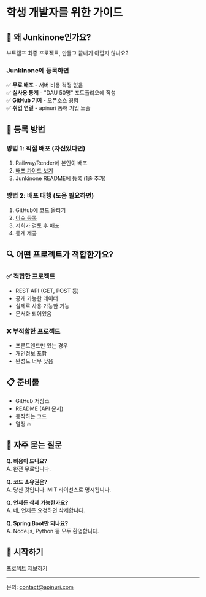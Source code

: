# 학생 개발자를 위한 가이드

## 🎯 왜 Junkinone인가요?

부트캠프 최종 프로젝트, 만들고 끝내기 아깝지 않나요?

### Junkinone에 등록하면

✅ **무료 배포** - 서버 비용 걱정 없음  
✅ **실사용 통계** - "DAU 50명" 포트폴리오에 작성  
✅ **GitHub 기여** - 오픈소스 경험  
✅ **취업 연결** - apinuri 통해 기업 노출

## 📝 등록 방법

### 방법 1: 직접 배포 (자신있다면)

1. Railway/Render에 본인이 배포
2. [배포 가이드 보기](deploy-spring-boot.md)
3. Junkinone README에 등록 (1줄 추가)

### 방법 2: 배포 대행 (도움 필요하면)

1. GitHub에 코드 올리기
2. [이슈 등록](../../issues/new/choose)
3. 저희가 검토 후 배포
4. 통계 제공

## 🔍 어떤 프로젝트가 적합한가요?

### ✅ 적합한 프로젝트

- REST API (GET, POST 등)
- 공개 가능한 데이터
- 실제로 사용 가능한 기능
- 문서화 되어있음

### ❌ 부적합한 프로젝트

- 프론트엔드만 있는 경우
- 개인정보 포함
- 완성도 너무 낮음

## 📋 준비물

- GitHub 저장소
- README (API 문서)
- 동작하는 코드
- 열정 🔥

## 🤔 자주 묻는 질문

**Q. 비용이 드나요?**  
A. 완전 무료입니다.

**Q. 코드 소유권은?**  
A. 당신 것입니다. MIT 라이선스로 명시됩니다.

**Q. 언제든 삭제 가능한가요?**  
A. 네, 언제든 요청하면 삭제합니다.

**Q. Spring Boot만 되나요?**  
A. Node.js, Python 등 모두 환영합니다.

## 🚀 시작하기

[프로젝트 제보하기](../../issues/new/choose)

---

문의: contact@apinuri.com
